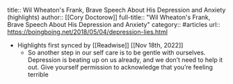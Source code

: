 title:: Wil Wheaton's Frank, Brave Speech About His Depression and Anxiety (highlights)
author:: [[Cory Doctorow]]
full-title:: "Wil Wheaton's Frank, Brave Speech About His Depression and Anxiety"
category:: #articles
url:: https://boingboing.net/2018/05/04/depression-lies.html

- Highlights first synced by [[Readwise]] [[Nov 18th, 2022]]
	- So another step in our self care is to be gentle with ourselves. Depression is beating up on us already, and we don’t need to help it out. Give yourself permission to acknowledge that you’re feeling terrible